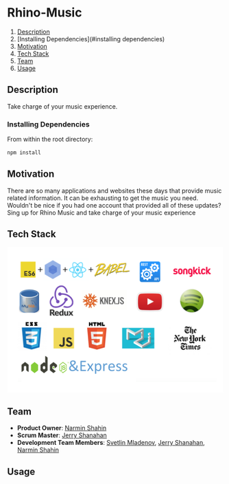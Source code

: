 # Rhino-Music
<!-- <img src="add a logo later"/> -->

1. [Description](#description)
2. [Installing Dependencies](#installing dependencies)
3. [Motivation](#motivation)
4. [Tech Stack](#techstack)
5. [Team](#team)
6. [Usage](#usage)

## Description
Take charge of your music experience. 

### Installing Dependencies
From within the root directory:
```sh
npm install
```

## Motivation
There are so many applications and websites these days that provide music related information. It can be exhausting to get the music you need.
Wouldn't be nice if you had one account that provided all of these updates?
Sing up for Rhino Music and take charge of your music experience 

## Tech Stack
!['tech stack'](/client/styles/tech_stack.png)

## Team

  - __Product Owner__: [Narmin Shahin](http://github.com/narmeen12)
  - __Scrum Master__: [Jerry Shanahan](http://github.com/Jerrys914)
  - __Development Team Members__: [Svetlin Mladenov](http://github.com/sveem), [Jerry Shanahan](http://github.com/Jerrys914), [Narmin Shahin](http://github.com/narmeen12)

## Usage


